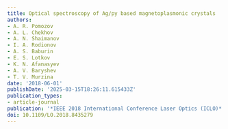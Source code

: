 ```yaml
---
title: Optical spectroscopy of Ag/py based magnetoplasmonic crystals
authors:
- A. R. Pomozov
- A. L. Chekhov
- A. N. Shaimanov
- I. A. Rodionov
- A. S. Baburin
- E. S. Lotkov
- K. N. Afanasyev
- A. V. Baryshev
- T. V. Murzina
date: '2018-06-01'
publishDate: '2025-03-15T18:26:11.615433Z'
publication_types:
- article-journal
publication: '*IEEE 2018 International Conference Laser Optics (ICLO)*'
doi: 10.1109/LO.2018.8435279
---
```

